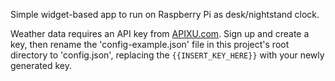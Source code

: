 Simple widget-based app to run on Raspberry Pi as desk/nightstand clock.

Weather data requires an API key from [APIXU.com](https://www.apixu.com/).
Sign up and create a key, then rename the 'config-example.json' file in this project's root directory to 'config.json', replacing the ```{{INSERT_KEY_HERE}}``` with your newly generated key.

